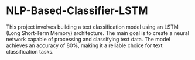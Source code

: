 # NLP-Based-Classifier-LSTM
This project involves building a text classification model using an LSTM (Long Short-Term Memory) architecture. The main goal is to create a neural network capable of processing and classifying text data. The model achieves an accuracy of 80%, making it a reliable choice for text classification tasks.
